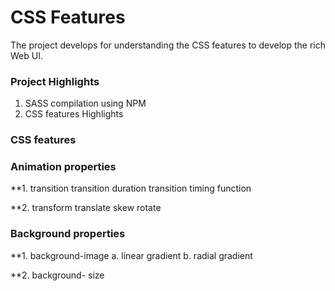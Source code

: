 # CSS Features

The project develops for understanding the CSS features to develop the rich Web UI.

### Project Highlights

1. SASS compilation using NPM
2. CSS features Highlights

### CSS features 

### Animation properties

**1. transition
      transition duration
      transition timing function
      
**2. transform
      translate
      skew
      rotate 

### Background properties

**1.  background-image
      a. linear gradient
      b. radial gradient
      
**2.  background- size
